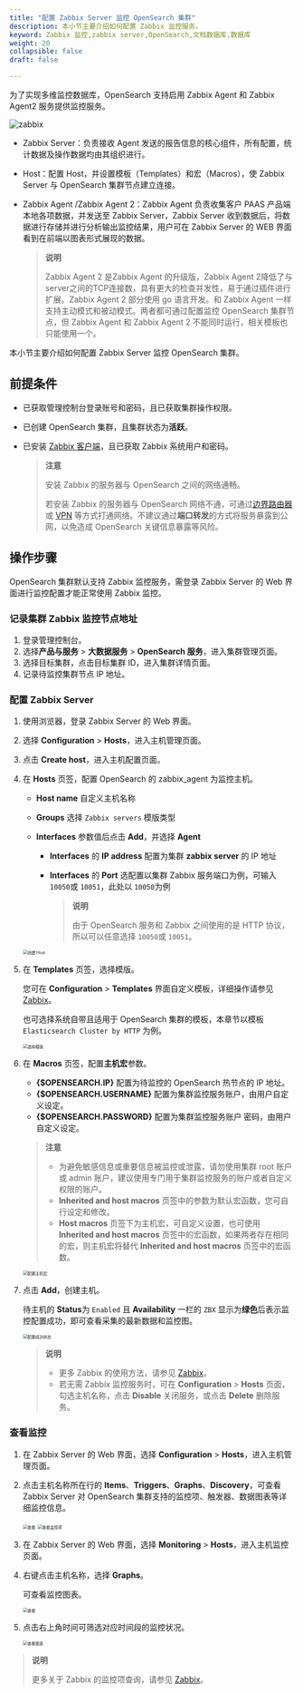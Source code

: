 ```yaml
---
title: "配置 Zabbix Server 监控 OpenSearch 集群"
description: 本小节主要介绍如何配置 Zabbix 监控服务。 
keyword: Zabbix 监控,zabbix server,OpenSearch,文档数据库,数据库
weight: 20
collapsible: false
draft: false

---
```


为了实现多维监控数据库，OpenSearch 支持启用 Zabbix Agent 和 Zabbix Agent2 服务提供监控服务。

<img src="../../_images/zabbix_arh1.png" alt="zabbix" style="zoom:100%;" />

* Zabbix Server：负责接收 Agent 发送的报告信息的核心组件，所有配置，统计数据及操作数据均由其组织进行。

* Host：配置 Host，并设置模板（Templates）和宏（Macros），使 Zabbix Server 与 OpenSearch 集群节点建立连接。

* Zabbix Agent /Zabbix Agent 2：Zabbix Agent 负责收集客户 PAAS 产品端本地各项数据，并发送至 Zabbix Server，Zabbix Server 收到数据后，将数据进行存储并进行分析输出监控结果，用户可在 Zabbix Server 的 WEB 界面看到在前端以图表形式展现的数据。 

  >**说明**
  >
  >Zabbix Agent 2 是Zabbix Agent 的升级版，Zabbix Agent 2降低了与server之间的TCP连接数，具有更大的检查并发性，易于通过插件进行扩展。Zabbix Agent 2 部分使用 go 语言开发。和 Zabbix Agent 一样支持主动模式和被动模式。两者都可通过配置监控 OpenSearch 集群节点，但 Zabbix Agent 和 Zabbix Agent 2 不能同时运行，相关模板也只能使用一个。

本小节主要介绍如何配置 Zabbix Server 监控 OpenSearch 集群。

## 前提条件

- 已获取管理控制台登录账号和密码，且已获取集群操作权限。

- 已创建 OpenSearch 集群，且集群状态为**活跃**。

- 已安装 [Zabbix 客户端](https://www.zabbix.com/cn/download)，且已获取 Zabbix 系统用户和密码。

  > **注意**
  >
  > 安装 Zabbix 的服务器与 OpenSearch 之间的网络通畅。
  >
  > 若安装 Zabbix 的服务器与 OpenSearch 网络不通，可通过[边界路由器](/network/border_router/)或 [VPN](/network/vpc/manual/vpn/) 等方式打通网络。不建议通过**端口转发**的方式将服务暴露到公网，以免造成 OpenSearch 关键信息暴露等风险。

## 操作步骤

OpenSearch 集群默认支持 Zabbix 监控服务，需登录 Zabbix Server 的 Web 界面进行监控配置才能正常使用 Zabbix 监控。

###  记录集群 Zabbix 监控节点地址

1. 登录管理控制台。
2. 选择**产品与服务** > **大数据服务** > **OpenSearch 服务**，进入集群管理页面。
3. 选择目标集群，点击目标集群 ID，进入集群详情页面。  
4. 记录待监控集群节点 IP 地址。

### 配置 Zabbix Server

1. 使用浏览器，登录 Zabbix Server 的 Web 界面。

2. 选择 **Configuration** > **Hosts**，进入主机管理页面。

3. 点击 **Create host**，进入主机配置页面。

4. 在 **Hosts** 页签，配置 OpenSearch 的 zabbix_agent 为监控主机。

   * **Host name** 自定义主机名称

   * **Groups** 选择 `Zabbix servers` 模版类型
   * **Interfaces** 参数值后点击 **Add**，并选择 **Agent**
     * **Interfaces** 的 **IP address** 配置为集群 **zabbix server** 的 IP 地址
     
     * **Interfaces** 的 **Port** 选配置以集群 Zabbix 服务端口为例，可输入 `10050`或 `10051`，此处以 `10050`为例
     
       >**说明**
       >
       >由于 OpenSearch 服务和 Zabbix 之间使用的是 HTTP 协议，所以可以任意选择 `10050`或 `10051`。

   <img src="../../_images/zabbix_create_host1.png" alt="创建 Host" style="zoom:50%;" />

5. 在 **Templates** 页签，选择模版。

   您可在 **Configuration** > **Templates** 界面自定义模板，详细操作请参见 [Zabbix](https://www.zabbix.com/documentation/5.4/zh)。

   也可选择系统自带且适用于 OpenSearch 集群的模板，本章节以模板 `Elasticsearch Cluster by HTTP` 为例。

   <img src="../../_images/zabbix_temp1.png" alt="选择模版" style="zoom:50%;" />

6. 在 **Macros** 页签，配置**主机宏**参数。

   * **{$OPENSEARCH.IP}** 配置为待监控的 OpenSearch 热节点的 IP 地址。
   * **{$OPENSEARCH.USERNAME}** 配置为集群监控服务账户，由用户自定义设定。
   * **{$OPENSEARCH.PASSWORD}** 配置为集群监控服务账户 密码，由用户自定义设定。

   >**注意**
   >
   >* 为避免敏感信息或重要信息被监控或泄露，请勿使用集群 root 账户或 admin 账户，建议使用专门用于集群监控服务的账户或者自定义权限的账户。
   >* **Inherited and host macros** 页签中的参数为默认宏函数，您可自行设定和修改。
   >* **Host macros** 页签下为主机宏，可自定义设置，也可使用 **Inherited and host macros** 页签中的宏函数，如果两者存在相同的宏，则主机宏将替代 **Inherited and host macros** 页签中的宏函数。

   <img src="../../_images/zabbix_modify_para1.png" alt="配置主机宏" style="zoom:50%;" />

7. 点击 **Add**，创建主机。

   待主机的 **Status**为 `Enabled` 且 **Availability** 一栏的 `ZBX` 显示为**绿色**后表示监控配置成功，即可查看采集的最新数据和监控图。

   <img src="../../_images/zabbix_status.png" alt="配置成功状态" style="zoom:50%;" />

   > **说明**
   >
   > * 更多 Zabbix 的使用方法，请参见 [Zabbix](https://www.zabbix.com/documentation/5.4/zh)。
   > * 若无需 Zabbix 监控服务时，可在 **Configuration** > **Hosts** 页面，勾选主机名称，点击 **Disable** 关闭服务，或点击 **Delete** 删除服务。

### 查看监控

1. 在 Zabbix Server 的 Web 界面，选择 **Configuration** > **Hosts**，进入主机管理页面。

2. 点击主机名称所在行的 **Items**、**Triggers**、**Graphs**、**Discovery**，可查看 Zabbix Server 对 OpenSearch 集群支持的监控项、触发器、数据图表等详细监控信息。

   <img src="../../_images/zabbix_items1.png" alt="查看" style="zoom:50%;" />

   <img src="../../_images/zabbix_items.png" alt="查看监控项" style="zoom:50%;" />

3. 在 Zabbix Server 的 Web 界面，选择 **Monitoring** > **Hosts**，进入主机监控页面。

4. 右键点击主机名称，选择 **Graphs**。

   可查看监控图表。

   <img src="../../_images/zabbix_graphs.png" alt="查看" style="zoom:50%;" />

5. 点击右上角时间可筛选对应时间段的监控状况。

   <img src="../../_images/zabbix_graphs1.png" alt="查看图表" style="zoom:50%;" />

>**说明**
>
>更多关于 Zabbix 的监控项查询，请参见 [Zabbix](https://www.zabbix.com/documentation/5.4/zh)。